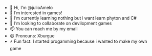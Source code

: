 - 👋 Hi, I’m @julioAmelo
- 👀 I’m interested in games!
- 🌱 I’m currently learning nothing but i want learn phyton and C#
- 💞️ I’m looking to collaborate on devilopment games
- 📫 You can reach me by my email
- 😄 Pronouns: Xburgue
- ⚡ Fun fact: I started progamming because i wanted to make my own game

<!---
julioAmelo/julioAmelo is a ✨ special ✨ repository because its `README.md` (this file) appears on your GitHub profile.
You can click the Preview link to take a look at your changes.
--->
